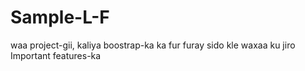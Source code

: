 # Sample-L-F
waa project-gii, kaliya  boostrap-ka ka fur furay sido kle waxaa ku jiro Important features-ka
